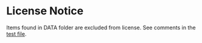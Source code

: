 # License Notice

Items found in DATA folder are excluded from license. See comments in the [test file](compiler_test.go).